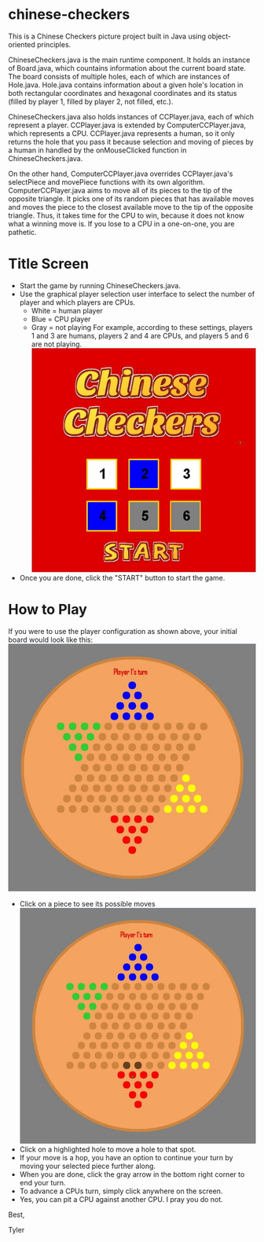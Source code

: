 # chinese-checkers
This is a Chinese Checkers picture project built in Java using object-oriented principles. 

ChineseCheckers.java is the main runtime component. It holds an instance of Board.java, which countains information about the current board state. The board consists of multiple holes, each of which are instances of Hole.java. Hole.java contains information about a given hole's location in both rectangular coordinates and hexagonal coordinates and its status (filled by player 1, filled by player 2, not filled, etc.). 

ChineseCheckers.java also holds instances of CCPlayer.java, each of which represent a player. CCPlayer.java is extended by ComputerCCPlayer.java, which represents a CPU. CCPlayer.java represents a human, so it only returns the hole that you pass it because selection and moving of pieces by a human in handled by the onMouseClicked function in ChineseCheckers.java. 

On the other hand, ComputerCCPlayer.java overrides CCPlayer.java's selectPiece and movePiece functions with its own algorithm. ComputerCCPlayer.java aims to move all of its pieces to the tip of the opposite triangle. It picks one of its random pieces that has available moves and moves the piece to the closest available move to the tip of the opposite triangle. Thus, it takes time for the CPU to win, because it does not know what a winning move is. If you lose to a CPU in a one-on-one, you are pathetic.

# Title Screen
- Start the game by running ChineseCheckers.java.
- Use the graphical player selection user interface to select the number of player and which players are CPUs.
  - White = human player
  - Blue = CPU player
  - Gray = not playing
 For example, according to these settings, players 1 and 3 are humans, players 2 and 4 are CPUs, and players 5 and 6 are not playing.
 ![Example player configuration](https://github.com/tytot/chinese-checkers/blob/master/titleexample.JPG)
- Once you are done, click the "START" button to start the game.

# How to Play
If you were to use the player configuration as shown above, your initial board would look like this:
 ![Initial board](https://github.com/tytot/chinese-checkers/blob/master/play1.JPG)
- Click on a piece to see its possible moves
 ![Possible moves shown](https://github.com/tytot/chinese-checkers/blob/master/play2.JPG)
- Click on a highlighted hole to move a hole to that spot.
- If your move is a hop, you have an option to continue your turn by moving your selected piece further along.
- When you are done, click the gray arrow in the bottom right corner to end your turn.
- To advance a CPUs turn, simply click anywhere on the screen.
- Yes, you can pit a CPU against another CPU. I pray you do not.

Best,

Tyler
